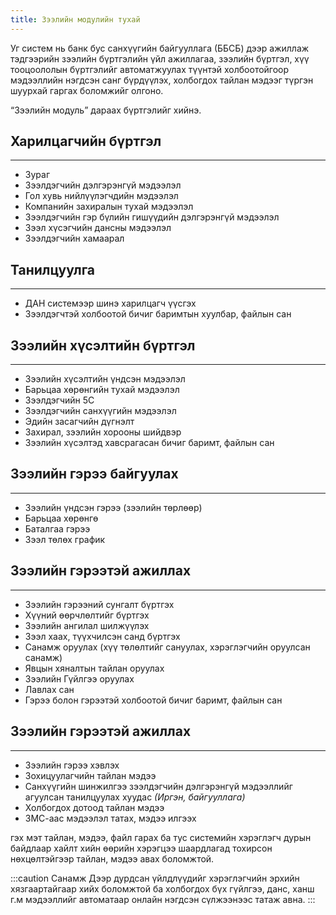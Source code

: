 ```yaml
---
title: Зээлийн модулийн тухай
---
```

 Уг систем нь банк бус санхүүгийн байгууллага (ББСБ) дээр ажиллаж тэдгээрийн зээлийн бүртгэлийн үйл ажиллагаа, зээлийн бүртгэл, хүү тооцоололын бүртгэлийг автоматжуулах түүнтэй холбоотойгоор мэдээллийн нэгдсэн санг бүрдүүлэх, холбогдох тайлан мэдээг түргэн шуурхай гаргах боломжийг олгоно.

  “Зээлийн модуль” дараах бүртгэлийг хийнэ.
## Харилцагчийн бүртгэл
---
 -  Зураг 
 -  Зээлдэгчийн дэлгэрэнгүй мэдээлэл
 -  Гол хувь нийлүүлэгчдийн мэдээлэл
 -  Компанийн захиралын тухай мэдээлэл
 -  Зээлдэгчийн гэр бүлийн гишүүдийн дэлгэрэнгүй мэдээлэл
 -  Зээл хүсэгчийн дансны мэдээлэл
 -  Зээлдэгчийн хамаарал
## Танилцуулга
 ---
- ДАН системээр шинэ харилцагч үүсгэх
- Зээлдэгчтэй холбоотой бичиг баримтын хуулбар, файлын сан

## Зээлийн хүсэлтийн бүртгэл
---
 - Зээлийн хүсэлтийн үндсэн мэдээлэл
 -  Барьцаа хөрөнгийн тухай мэдээлэл
 -  Зээлдэгчийн 5C
 -  Зээлдэгчийн санхүүгийн мэдээлэл
 -  Эдийн засагчийн дүгнэлт
 -  Захирал, зээлийн хорооны шийдвэр
 -  Зээлийн хүсэлтэд хавсрагасан бичиг баримт, файлын сан
## Зээлийн гэрээ байгуулах
---
- Зээлийн үндсэн гэрээ (зээлийн төрлөөр)
- Барьцаа хөрөнгө 
- Баталгаа гэрээ 
- Зээл төлөх график 
 ## Зээлийн гэрээтэй ажиллах
 ---
 - Зээлийн гэрээний сунгалт бүртгэх 
 - Хүүний өөрчлөлтийг бүртгэх 
 - Зээлийн ангилал шилжүүлэх 
 - Зээл хаах, түүхчилсэн санд бүртгэх 
 - Санамж оруулах (хүү төлөлтийг сануулах, хэрэглэгчийн оруулсан санамж) 
 - Явцын хяналтын тайлан оруулах 
 - Зээлийн Гүйлгээ оруулах 
 - Лавлах сан 
 - Гэрээ болон гэрээтэй холбоотой бичиг баримт, файлын сан

## Зээлийн гэрээтэй ажиллах
---
- Зээлийн гэрээ  хэвлэх
- Зохицуулагчийн  тайлан мэдээ
- Санхүүгийн шинжилгээ зээлдэгчийн дэлгэрэнгүй мэдээллийг агуулсан танилцуулах хуудас _(Иргэн, байгууллага)_
- Холбогдох дотоод тайлан мэдээ
- ЗМС-аас мэдээлэл татах, мэдээ илгээх

гэх мэт тайлан, мэдээ, файл гарах ба тус системийн хэрэглэгч дурын байдлаар хайлт хийн өөрийн хэрэгцээ шаардлагад тохирсон нөхцөлтэйгээр тайлан, мэдээ авах боломжтой.

:::caution Санамж
Дээр дурдсан үйлдлүүдийг хэрэглэгчийн эрхийн хязгаартайгаар хийх боломжтой ба холбогдох бүх гүйлгээ, данс, ханш г.м мэдээллийг автоматаар онлайн нэгдсэн сүлжээнээс татаж авна.
:::
